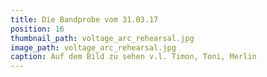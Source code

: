 ```yaml
---
title: Die Bandprobe vom 31.03.17
position: 16
thumbnail_path: voltage_arc_rehearsal.jpg
image_path: voltage_arc_rehearsal.jpg
caption: Auf dem Bild zu sehen v.l. Timon, Toni, Merlin
---
```


